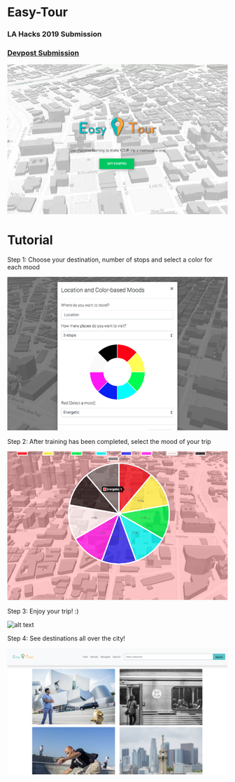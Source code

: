 # Easy-Tour

### LA Hacks 2019 Submission

### [Devpost Submission](https://devpost.com/software/easy-tour)

![alt text](https://github.com/hwanggit/Easy-Tour/blob/master/Screenshots/Screen%20Shot%202019-03-31%20at%2010.14.22%20AM.png)

# Tutorial

Step 1: Choose your destination, number of stops and select a color for each mood

![alt text](https://github.com/hwanggit/Easy-Tour/blob/master/Screenshots/Screen%20Shot%202019-03-31%20at%2010.14.28%20AM.png)

Step 2: After training has been completed, select the mood of your trip

![alt text](https://github.com/hwanggit/Easy-Tour/blob/master/Screenshots/Screen%20Shot%202019-03-31%20at%2010.14.39%20AM.png)

Step 3: Enjoy your trip! :)

![alt text](https://github.com/hwanggit/Easy-Tour/blob/master/Screenshots/easytour-dest.png)

Step 4: See destinations all over the city!

![alt text](https://github.com/hwanggit/Easy-Tour/blob/master/Screenshots/search2.png)
